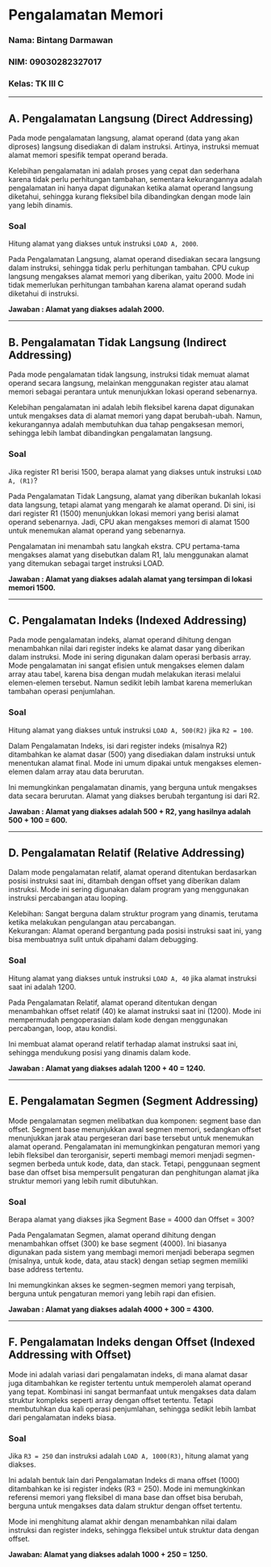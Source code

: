 # Pengalamatan Memori

### Nama: Bintang Darmawan  
### NIM: 09030282327017  
### Kelas: TK III C  

---

## A. Pengalamatan Langsung (Direct Addressing)

Pada mode pengalamatan langsung, alamat operand (data yang akan diproses) langsung disediakan di dalam instruksi. Artinya, instruksi memuat alamat memori spesifik tempat operand berada.

Kelebihan pengalamatan ini adalah proses yang cepat dan sederhana karena tidak perlu perhitungan tambahan, sementara kekurangannya adalah pengalamatan ini hanya dapat digunakan ketika alamat operand langsung diketahui, sehingga kurang fleksibel bila dibandingkan dengan mode lain yang lebih dinamis.

### Soal
Hitung alamat yang diakses untuk instruksi `LOAD A, 2000`.

Pada Pengalamatan Langsung, alamat operand disediakan secara langsung dalam instruksi, sehingga tidak perlu perhitungan tambahan. CPU cukup langsung mengakses alamat memori yang diberikan, yaitu 2000. Mode ini tidak memerlukan perhitungan tambahan karena alamat operand sudah diketahui di instruksi.

**Jawaban : Alamat yang diakses adalah 2000.**

---

## B. Pengalamatan Tidak Langsung (Indirect Addressing)

Pada mode pengalamatan tidak langsung, instruksi tidak memuat alamat operand secara langsung, melainkan menggunakan register atau alamat memori sebagai perantara untuk menunjukkan lokasi operand sebenarnya.

Kelebihan pengalamatan ini adalah lebih fleksibel karena dapat digunakan untuk mengakses data di alamat memori yang dapat berubah-ubah. Namun, kekurangannya adalah membutuhkan dua tahap pengaksesan memori, sehingga lebih lambat dibandingkan pengalamatan langsung.

### Soal
Jika register R1 berisi 1500, berapa alamat yang diakses untuk instruksi `LOAD A, (R1)`?

Pada Pengalamatan Tidak Langsung, alamat yang diberikan bukanlah lokasi data langsung, tetapi alamat yang mengarah ke alamat operand. Di sini, isi dari register R1 (1500) menunjukkan lokasi memori yang berisi alamat operand sebenarnya. Jadi, CPU akan mengakses memori di alamat 1500 untuk menemukan alamat operand yang sebenarnya.

Pengalamatan ini menambah satu langkah ekstra. CPU pertama-tama mengakses alamat yang disebutkan dalam R1, lalu menggunakan alamat yang ditemukan sebagai target instruksi LOAD.

**Jawaban : Alamat yang diakses adalah alamat yang tersimpan di lokasi memori 1500.**

---

## C. Pengalamatan Indeks (Indexed Addressing)

Pada mode pengalamatan indeks, alamat operand dihitung dengan menambahkan nilai dari register indeks ke alamat dasar yang diberikan dalam instruksi. Mode ini sering digunakan dalam operasi berbasis array. Mode pengalamatan ini sangat efisien untuk mengakses elemen dalam array atau tabel, karena bisa dengan mudah melakukan iterasi melalui elemen-elemen tersebut. Namun sedikit lebih lambat karena memerlukan tambahan operasi penjumlahan.

### Soal
Hitung alamat yang diakses untuk instruksi `LOAD A, 500(R2)` jika `R2 = 100`.

Dalam Pengalamatan Indeks, isi dari register indeks (misalnya R2) ditambahkan ke alamat dasar (500) yang disediakan dalam instruksi untuk menentukan alamat final. Mode ini umum dipakai untuk mengakses elemen-elemen dalam array atau data berurutan.

Ini memungkinkan pengalamatan dinamis, yang berguna untuk mengakses data secara berurutan. Alamat yang diakses berubah tergantung isi dari R2.

**Jawaban : Alamat yang diakses adalah 500 + R2, yang hasilnya adalah 500 + 100 = 600.**

---

## D. Pengalamatan Relatif (Relative Addressing)

Dalam mode pengalamatan relatif, alamat operand ditentukan berdasarkan posisi instruksi saat ini, ditambah dengan offset yang diberikan dalam instruksi. Mode ini sering digunakan dalam program yang menggunakan instruksi percabangan atau looping.

Kelebihan: Sangat berguna dalam struktur program yang dinamis, terutama ketika melakukan pengulangan atau percabangan.  
Kekurangan: Alamat operand bergantung pada posisi instruksi saat ini, yang bisa membuatnya sulit untuk dipahami dalam debugging.

### Soal 
Hitung alamat yang diakses untuk instruksi `LOAD A, 40` jika alamat instruksi saat ini adalah 1200.

Pada Pengalamatan Relatif, alamat operand ditentukan dengan menambahkan offset relatif (40) ke alamat instruksi saat ini (1200). Mode ini mempermudah pengoperasian dalam kode dengan menggunakan percabangan, loop, atau kondisi.

Ini membuat alamat operand relatif terhadap alamat instruksi saat ini, sehingga mendukung posisi yang dinamis dalam kode.

**Jawaban : Alamat yang diakses adalah 1200 + 40 = 1240.**

---

## E. Pengalamatan Segmen (Segment Addressing)

Mode pengalamatan segmen melibatkan dua komponen: segment base dan offset. Segment base menunjukkan awal segmen memori, sedangkan offset menunjukkan jarak atau pergeseran dari base tersebut untuk menemukan alamat operand. Pengalamatan ini memungkinkan pengaturan memori yang lebih fleksibel dan terorganisir, seperti membagi memori menjadi segmen-segmen berbeda untuk kode, data, dan stack. Tetapi, penggunaan segment base dan offset bisa mempersulit pengaturan dan penghitungan alamat jika struktur memori yang lebih rumit dibutuhkan.

### Soal
Berapa alamat yang diakses jika Segment Base = 4000 dan Offset = 300?

Pada Pengalamatan Segmen, alamat operand dihitung dengan menambahkan offset (300) ke base segment (4000). Ini biasanya digunakan pada sistem yang membagi memori menjadi beberapa segmen (misalnya, untuk kode, data, atau stack) dengan setiap segmen memiliki base address tertentu.

Ini memungkinkan akses ke segmen-segmen memori yang terpisah, berguna untuk pengaturan memori yang lebih rapi dan efisien.

**Jawaban : Alamat yang diakses adalah 4000 + 300 = 4300.**

---

## F. Pengalamatan Indeks dengan Offset (Indexed Addressing with Offset)

Mode ini adalah variasi dari pengalamatan indeks, di mana alamat dasar juga ditambahkan ke register tertentu untuk memperoleh alamat operand yang tepat. Kombinasi ini sangat bermanfaat untuk mengakses data dalam struktur kompleks seperti array dengan offset tertentu. Tetapi membutuhkan dua kali operasi penjumlahan, sehingga sedikit lebih lambat dari pengalamatan indeks biasa.

### Soal
Jika `R3 = 250` dan instruksi adalah `LOAD A, 1000(R3)`, hitung alamat yang diakses.

Ini adalah bentuk lain dari Pengalamatan Indeks di mana offset (1000) ditambahkan ke isi register indeks (R3 = 250). Mode ini memungkinkan referensi memori yang fleksibel di mana base dan offset bisa berubah, berguna untuk mengakses data dalam struktur dengan offset tertentu.

Mode ini menghitung alamat akhir dengan menambahkan nilai dalam instruksi dan register indeks, sehingga fleksibel untuk struktur data dengan offset.

**Jawaban: Alamat yang diakses adalah 1000 + 250 = 1250.**
